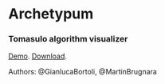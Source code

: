 # Archetypum 
### Tomasulo algorithm visualizer

[Demo](https://rawgit.com/MartinBrugnara/archetypum/master/demo/index_1496881718.html).
[Download](https://raw.githubusercontent.com/MartinBrugnara/archetypum/master/demo/index.html).

Authors: @GianlucaBortoli, @MartinBrugnara
